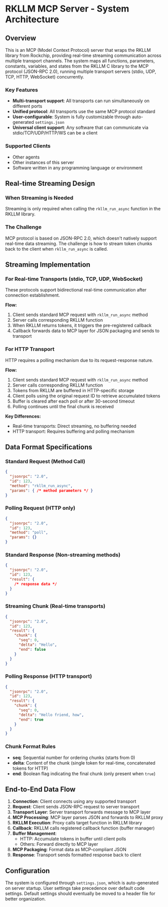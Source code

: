 # RKLLM MCP Server - System Architecture

## Overview

This is an MCP (Model Context Protocol) server that wraps the RKLLM library from Rockchip, providing real-time streaming communication across multiple transport channels. The system maps all functions, parameters, constants, variables, and states from the RKLLM C library to the MCP protocol (JSON-RPC 2.0), running multiple transport servers (stdio, UDP, TCP, HTTP, WebSocket) concurrently.

### Key Features

- **Multi-transport support**: All transports can run simultaneously on different ports
- **Unified protocol**: All transports use the same MCP protocol standard
- **User-configurable**: System is fully customizable through auto-generated `settings.json`
- **Universal client support**: Any software that can communicate via stdio/TCP/UDP/HTTP/WS can be a client

### Supported Clients

- Other agents
- Other instances of this server
- Software written in any programming language or environment

## Real-time Streaming Design

### When Streaming is Needed

Streaming is only required when calling the `rkllm_run_async` function in the RKLLM library.

### The Challenge

MCP protocol is based on JSON-RPC 2.0, which doesn't natively support real-time data streaming. The challenge is how to stream token chunks back to the client when `rkllm_run_async` is called.

## Streaming Implementation

### For Real-time Transports (stdio, TCP, UDP, WebSocket)

These protocols support bidirectional real-time communication after connection establishment.

**Flow:**
1. Client sends standard MCP request with `rkllm_run_async` method
2. Server calls corresponding RKLLM function
3. When RKLLM returns tokens, it triggers the pre-registered callback
4. Callback forwards data to MCP layer for JSON packaging and sends to transport

### For HTTP Transport

HTTP requires a polling mechanism due to its request-response nature.

**Flow:**
1. Client sends standard MCP request with `rkllm_run_async` method
2. Server calls corresponding RKLLM function
3. Tokens from RKLLM are buffered in HTTP-specific storage
4. Client polls using the original request ID to retrieve accumulated tokens
5. Buffer is cleared after each poll or after 30-second timeout
6. Polling continues until the final chunk is received

**Key Differences:**
- Real-time transports: Direct streaming, no buffering needed
- HTTP transport: Requires buffering and polling mechanism

## Data Format Specifications

### Standard Request (Method Call)
```json
{
  "jsonrpc": "2.0",
  "id": 123,
  "method": "rkllm_run_async",
  "params": { /* method parameters */ }
}
```

### Polling Request (HTTP only)
```json
{
  "jsonrpc": "2.0", 
  "id": 123,
  "method": "poll",
  "params": {}
}
```

### Standard Response (Non-streaming methods)
```json
{
  "jsonrpc": "2.0",
  "id": 123,
  "result": {
    /* response data */
  }
}
```

### Streaming Chunk (Real-time transports)
```json
{
  "jsonrpc": "2.0",
  "id": 123,
  "result": {
    "chunk": {
      "seq": 0,
      "delta": "Hello",
      "end": false
    }
  }
}
```

### Polling Response (HTTP transport)
```json
{
  "jsonrpc": "2.0",
  "id": 123,
  "result": {
    "chunk": {
      "seq": 0,
      "delta": "Hello friend, how",
      "end": true
    }
  }
}
```

### Chunk Format Rules

- **seq**: Sequential number for ordering chunks (starts from 0)
- **delta**: Content of the chunk (single token for real-time, concatenated tokens for HTTP)
- **end**: Boolean flag indicating the final chunk (only present when `true`)

## End-to-End Data Flow

1. **Connection**: Client connects using any supported transport
2. **Request**: Client sends JSON-RPC request to server transport
3. **Transport Layer**: Server transport forwards message to MCP layer
4. **MCP Processing**: MCP layer parses JSON and forwards to RKLLM proxy
5. **RKLLM Execution**: Proxy calls target function in RKLLM library
6. **Callback**: RKLLM calls registered callback function (buffer manager)
7. **Buffer Management**: 
   - HTTP: Accumulate tokens in buffer until client polls
   - Others: Forward directly to MCP layer
8. **MCP Packaging**: Format data as MCP-compliant JSON
9. **Response**: Transport sends formatted response back to client

## Configuration

The system is configured through `settings.json`, which is auto-generated on server startup. User settings take precedence over default code settings. Default settings should eventually be moved to a header file for better organization.